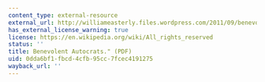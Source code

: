 ```yaml
---
content_type: external-resource
external_url: http://williameasterly.files.wordpress.com/2011/09/benevolent-autocrats-easterly-draft.pdf
has_external_license_warning: true
license: https://en.wikipedia.org/wiki/All_rights_reserved
status: ''
title: Benevolent Autocrats." (PDF)
uid: 0dda6bf1-fbcd-4cfb-95cc-7fcec4191275
wayback_url: ''
---
```


